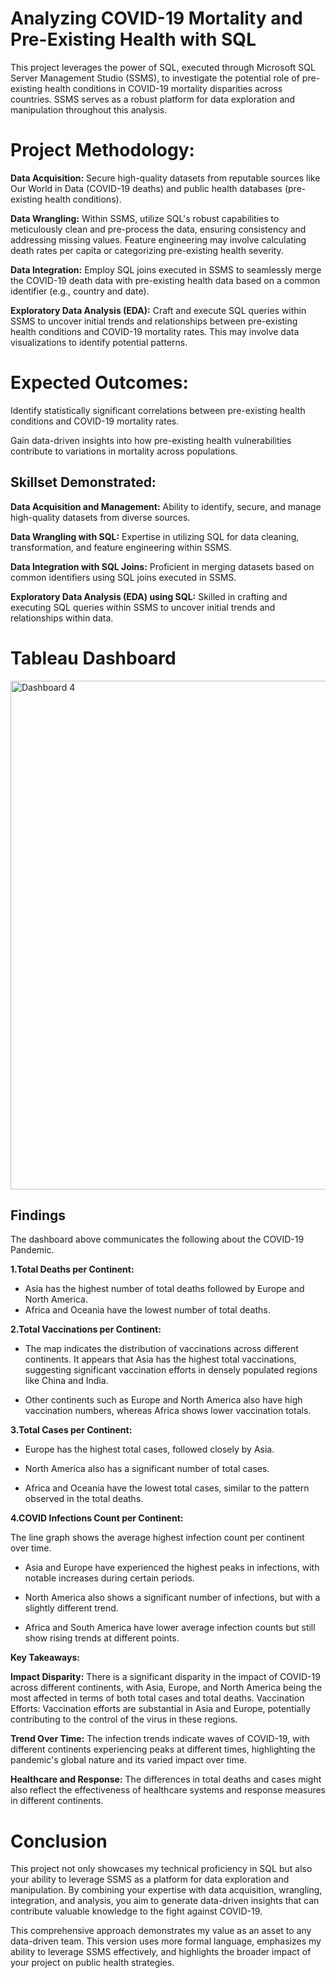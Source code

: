 # Analyzing COVID-19 Mortality and Pre-Existing Health with SQL

This project leverages the power of SQL, executed through Microsoft SQL Server Management Studio (SSMS), to investigate the potential role of pre-existing health conditions in COVID-19 mortality disparities across countries. SSMS serves as a robust platform for data exploration and manipulation throughout this analysis.

# Project Methodology:

**Data Acquisition:** Secure high-quality datasets from reputable sources like Our World in Data (COVID-19 deaths) and public health databases (pre-existing health conditions).

**Data Wrangling:** Within SSMS, utilize SQL's robust capabilities to meticulously clean and pre-process the data, ensuring consistency and addressing missing values. Feature engineering may involve calculating death rates per capita or categorizing pre-existing health severity.

**Data Integration:** Employ SQL joins executed in SSMS to seamlessly merge the COVID-19 death data with pre-existing health data based on a common identifier (e.g., country and date).

**Exploratory Data Analysis (EDA):** Craft and execute SQL queries within SSMS to uncover initial trends and relationships between pre-existing health conditions and COVID-19 mortality rates. This may involve data visualizations to identify potential patterns.


# Expected Outcomes:

Identify statistically significant correlations between pre-existing health conditions and COVID-19 mortality rates.

Gain data-driven insights into how pre-existing health vulnerabilities contribute to variations in mortality across populations.

## Skillset Demonstrated:

**Data Acquisition and Management:** Ability to identify, secure, and manage high-quality datasets from diverse sources.

**Data Wrangling with SQL:** Expertise in utilizing SQL for data cleaning, transformation, and feature engineering within SSMS.

**Data Integration with SQL Joins:** Proficient in merging datasets based on common identifiers using SQL joins executed in SSMS.

**Exploratory Data Analysis (EDA) using SQL:** Skilled in crafting and executing SQL queries within SSMS to uncover initial trends and relationships within data.

# Tableau Dashboard

<img width="814" alt="Dashboard 4" src="https://github.com/georgembugua00/SQL-Project/assets/151632200/f768d1a5-ce5f-4aa6-83af-f48f9f08e726">

## Findings
The dashboard above communicates the following about the COVID-19 Pandemic.

**1.Total Deaths per Continent:**

 - Asia has the highest number of total deaths followed by Europe and North America.
 - Africa and Oceania have the lowest number of total deaths.

**2.Total Vaccinations per Continent:**

 - The map indicates the distribution of vaccinations across different continents. It appears that Asia has the highest total vaccinations, suggesting significant vaccination efforts in densely populated regions like China and India.

 - Other continents such as Europe and North America also have high vaccination numbers, whereas Africa shows lower vaccination totals.

**3.Total Cases per Continent:**

 - Europe has the highest total cases, followed closely by Asia.

 - North America also has a significant number of total cases.

 - Africa and Oceania have the lowest total cases, similar to the pattern observed in the total deaths.

**4.COVID Infections Count per Continent:**

The line graph shows the average highest infection count per continent over time.

 - Asia and Europe have experienced the highest peaks in infections, with notable increases during certain periods.

 - North America also shows a significant number of infections, but with a slightly different trend.

 - Africa and South America have lower average infection counts but still show rising trends at different points.

**Key Takeaways:**

**Impact Disparity:** There is a significant disparity in the impact of COVID-19 across different continents, with Asia, Europe, and North America being the most affected in terms of both total cases and total deaths.
Vaccination Efforts: Vaccination efforts are substantial in Asia and Europe, potentially contributing to the control of the virus in these regions.

**Trend Over Time:** The infection trends indicate waves of COVID-19, with different continents experiencing peaks at different times, highlighting the pandemic's global nature and its varied impact over time.

**Healthcare and Response:** The differences in total deaths and cases might also reflect the effectiveness of healthcare systems and response measures in different continents.

# Conclusion

This project not only showcases my technical proficiency in SQL but also your ability to leverage SSMS as a platform for data exploration and manipulation. By combining your expertise with data acquisition, wrangling, integration, and analysis, you aim to generate data-driven insights that can contribute valuable knowledge to the fight against COVID-19. 

This comprehensive approach demonstrates my value as an asset to any data-driven team.
This version uses more formal language, emphasizes my ability to leverage SSMS effectively, and highlights the broader impact of your project on public health strategies.
